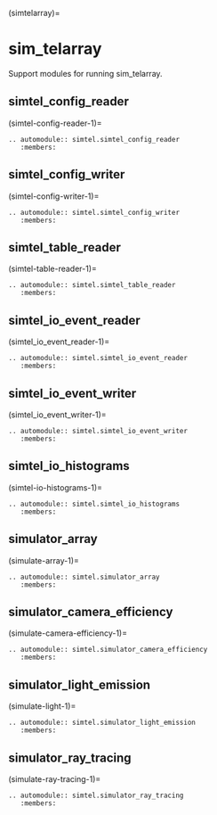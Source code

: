 (simtelarray)=

# sim_telarray

Support modules for running sim_telarray.

## simtel_config_reader

(simtel-config-reader-1)=

```{eval-rst}
.. automodule:: simtel.simtel_config_reader
   :members:
```

## simtel_config_writer

(simtel-config-writer-1)=

```{eval-rst}
.. automodule:: simtel.simtel_config_writer
   :members:
```

## simtel_table_reader

(simtel-table-reader-1)=

```{eval-rst}
.. automodule:: simtel.simtel_table_reader
   :members:
```

## simtel_io_event_reader

(simtel_io_event_reader-1)=

```{eval-rst}
.. automodule:: simtel.simtel_io_event_reader
   :members:
```

## simtel_io_event_writer

(simtel_io_event_writer-1)=

```{eval-rst}
.. automodule:: simtel.simtel_io_event_writer
   :members:
```

## simtel_io_histograms

(simtel-io-histograms-1)=

```{eval-rst}
.. automodule:: simtel.simtel_io_histograms
   :members:
```

## simulator_array

(simulate-array-1)=

```{eval-rst}
.. automodule:: simtel.simulator_array
   :members:
```

## simulator_camera_efficiency

(simulate-camera-efficiency-1)=

```{eval-rst}
.. automodule:: simtel.simulator_camera_efficiency
   :members:
```

## simulator_light_emission

(simulate-light-1)=

```{eval-rst}
.. automodule:: simtel.simulator_light_emission
   :members:
```

## simulator_ray_tracing

(simulate-ray-tracing-1)=

```{eval-rst}
.. automodule:: simtel.simulator_ray_tracing
   :members:
```
